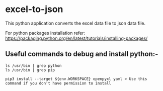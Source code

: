 # excel-to-json

This python application converts the excel data file to json data file.

For python packages installation refer: https://packaging.python.org/en/latest/tutorials/installing-packages/

## Useful commands to debug and install python:-
```
ls /usr/bin | grep python
ls /usr/bin | grep pip

pip3 install --target ${env.WORKSPACE} openpyxl yaml > Use this command if you don't have permission to install
```

